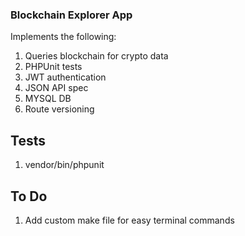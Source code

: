 
### Blockchain Explorer App
Implements the following:
1. Queries blockchain for crypto data
1. PHPUnit tests
1. JWT authentication
1. JSON API spec
1. MYSQL DB
1. Route versioning

## Tests
1. vendor/bin/phpunit

## To Do
1. Add custom make file for easy terminal commands
